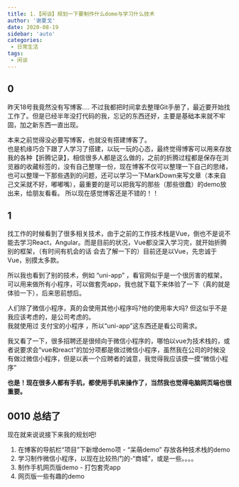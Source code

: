 ```yaml
---
title: 1.【闲谈】规划一下要制作什么dome与学习什么技术
author: '谢夏戈'
date: 2020-08-19
sidebar: 'auto'
categories:
 - 日常生活
tags:
 - 闲谈
---
```


## 0
昨天18号我竟然没有写博客.... 不过我都把时间拿去整理Git手册了，最近要开始找工作了。但是已经半年没打代码的我，忘记的东西还好，主要是基础本来就不牢固，加之新东西一直出现。

本来之前觉得没必要写博客，也就没有搭建博客了。  
也是机缘巧合下跟了人学习了搭建，以玩一玩的心态，最终觉得博客可以用来存放我的各种【折腾记录】，相信很多人都是这么做的，之前的折腾过程都是保存在浏览器的收藏标签的，没有自己整理一份，现在博客不仅可以整理一下自己的思绪，也可以整理一下那些遇到的问题，还可以学习一下MarkDown来写文章（本来自己文采就不好，嘟嘟嘴），最重要的是可以把我写的那些（那些很蠢）的demo放出来，给朋友看看。
所以现在感觉博客还是不错的！！

## 1
找工作的时候看到了很多相关技术，由于之前的工作技术栈是Vue，倒也不是说不能去学习React，Angular。而是目前的状况，Vue都没深入学习完，就开始折腾别的框架，（有时间有机会的话 会去了解一下的）目前还是以Vue，先忠诚于Vue，别摸太多款。  

所以我也看到了别的技术，例如 “uni-app” ，看官网似乎是一个很厉害的框架，可以用来做所有小程序，可以做套壳app，我也就下载下来体验了一下（真的就是体验一下），后来思前想后。

人们除了微信小程序，真的会使用其他小程序吗?他的使用率大吗? 但这似乎不是我应该考虑的，是公司考虑的。     
我就使用过 支付宝的小程序 ，所以“uni-app”这东西还是看公司需求。

我又看了一下，很多招聘还是很倾向于微信小程序的，哪怕以vue为技术栈的，或者说要求会“vue和react”的加分项都是做过微信小程序，虽然我在公司的时候没有做过微信小程序，但是以表一个应聘者的诚意，我觉得我应该摸一摸“微信小程序”

**也是！现在很多人都有手机，都使用手机来操作了，当然我也觉得电脑网页端也很重要。**

## 0010 总结了 
现在就来说说接下来我的规划吧!

 1. 在博客的导航栏“项目”下新增demo项 - “呆萌demo” 存放各种技术栈的demo  
 2. 学习制作微信小程序，以现在比较热门的-“商城”，或是一些。。。。
 3. 制作手机网页版demo - 打包套壳app
 4. 网页版一些有趣的demo